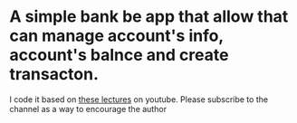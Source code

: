 # A simple bank be app that allow that can manage account's info, account's balnce and create transacton.
I code it based on [these lectures](https://www.youtube.com/playlist?list=PLy_6D98if3ULEtXtNSY_2qN21VCKgoQAE) on youtube. Please subscribe to the channel as a way to encourage the author
